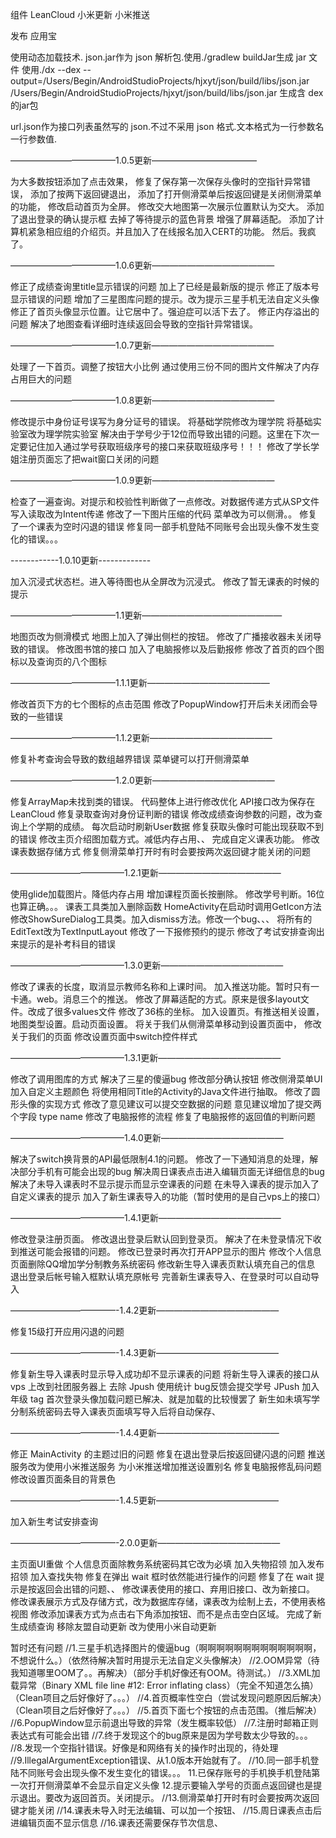组件 LeanCloud
    小米更新
    小米推送

发布 应用宝

使用动态加载技术.
json.jar作为 json 解析包.使用./gradlew buildJar生成 jar 文件 
使用./dx --dex --output=/Users/Begin/AndroidStudioProjects/hjxyt/json/build/libs/json.jar /Users/Begin/AndroidStudioProjects/hjxyt/json/build/libs/json.jar 生成含 dex 的jar包

url.json作为接口列表虽然写的 json.不过不采用 json 格式.文本格式为一行参数名一行参数值.


————————————1.0.5更新————————————

为大多数按钮添加了点击效果，
修复了保存第一次保存头像时的空指针异常错误，
添加了按两下返回键退出，
添加了打开侧滑菜单后按返回键是关闭侧滑菜单的功能，
修改启动首页为全屏。
修改交大地图第一次展示位置默认为交大。
添加了退出登录的确认提示框
去掉了等待提示的蓝色背景
增强了屏幕适配。
添加了计算机紧急相应组的介绍页。并且加入了在线报名加入CERT的功能。
然后。我疯了。

————————————1.0.6更新——————————————

修正了成绩查询里title显示错误的问题
加上了已经是最新版的提示
修正了版本号显示错误的问题
增加了三星图库问题的提示。改为提示三星手机无法自定义头像
修正了首页头像显示位置。让它居中了。强迫症可以活下去了。
修正内存溢出的问题
解决了地图查看详细时连续返回会导致的空指针异常错误。

————————————1.0.7更新——————————————

处理了一下首页。调整了按钮大小比例
通过使用三份不同的图片文件解决了内存占用巨大的问题

————————————1.0.8更新——————————————

修改提示中身份证号误写为身分证号的错误。
将基础学院修改为理学院 将基础实验室改为理学院实验室
解决由于学号少于12位而导致出错的问题。这里在下次一定要记住加入通过学号获取班级序号的接口来获取班级序号！！！
修改了学长学姐注册页面忘了把wait窗口关闭的问题

————————————1.0.9更新——————————————

检查了一遍查询。对提示和校验性判断做了一点修改。对数据传递方式从SP文件写入读取改为Intent传递
修改了一下图片压缩的代码
菜单改为可以侧滑。。
修复了一个课表为空时闪退的错误
修复同一部手机登陆不同账号会出现头像不发生变化的错误。。。

------------1.0.10更新-------------

加入沉浸式状态栏。进入等待图也从全屏改为沉浸式。
修改了暂无课表的时候的提示

————————————1.1更新————————————————

地图页改为侧滑模式
地图上加入了弹出侧栏的按钮。
修改了广播接收器未关闭导致的错误。
修改图书馆的接口
加入了电脑报修以及后勤报修
修改了首页的四个图标以及查询页的八个图标

————————————1.1.1更新——————————————

修改首页下方的七个图标的点击范围
修改了PopupWindow打开后未关闭而会导致的一些错误

————————————1.1.2更新——————————————

修复补考查询会导致的数组越界错误
菜单键可以打开侧滑菜单

————————————1.2.0更新——————————————

修复ArrayMap未找到类的错误。
代码整体上进行修改优化
API接口改为保存在LeanCloud
修复录取查询对身份证判断的错误
修改成绩查询参数的问题，改为查询上个学期的成绩。
每次启动时刷新User数据
修复获取头像时可能出现获取不到的错误
修改主页介绍图加载方式。减低内存占用、、
完成自定义课表功能。
修改课表数据存储方式
修复侧滑菜单打开时有时会要按两次返回键才能关闭的问题

—————————————1.2.1更新——————————————

使用glide加载图片。降低内存占用
增加课程页面长按删除。
修改学号判断。16位也算正确。。。
课表工具类加入删除函数
HomeActivity在启动时调用GetIcon方法
修改ShowSureDialog工具类。加入dismiss方法。修改一个bug、、、
将所有的EditText改为TextInputLayout
修改了一下报修预约的提示
修改了考试安排查询出来提示的是补考科目的错误

—————————————1.3.0更新——————————————

修改了课表的长度，取消显示教师名称和上课时间。
加入推送功能。暂时只有一卡通。web。消息三个的推送。
修改了屏幕适配的方式。原来是很多layout文件。改成了很多values文件
修改了36栋的坐标。
加入设置页。有推送相关设置，地图类型设置。启动页面设置。
将关于我们从侧滑菜单移动到设置页面中，
修改关于我们的页面
修改设置页面中switch控件样式

—————————————1.3.1更新——————————————

修改了调用图库的方式 解决了三星的傻逼bug
修改部分确认按钮
修改侧滑菜单UI
加入自定义主题颜色
将使用相同Title的Activity的Java文件进行抽取。
修改了圆形头像的实现方式
修改了意见建议可以提交空数据的问题
意见建议增加了提交两个字段 type name
修改了电脑报修的流程
修复了电脑报修的返回值的判断问题

—————————————1.4.0更新——————————————

解决了switch换背景的API最低限制4.1的问题。
修改了一下通知消息的处理，解决部分手机有可能会出现的bug
解决周日课表点击进入编辑页面无详细信息的bug
解决了未导入课表时不显示提示而显示空课表的问题
在未导入课表的提示加入了自定义课表的提示
加入了新生课表导入的功能（暂时使用的是自己vps上的接口）

—————————————1.4.1更新——————————————

修改登录注册页面。
修改退出登录后默认回到登录页。
解决了在未登录情况下收到推送可能会报错的问题。
修改已登录时再次打开APP显示的图片
修改个人信息页面删除QQ增加学分制教务系统密码
修改新生导入课表页默认填充自己的信息
退出登录后帐号输入框默认填充原帐号
完善新生课表导入、在登录时可以自动导入

————————————-1.4.2更新——————————————

修复15级打开应用闪退的问题

————————————-1.4.3更新——————————————

修复新生导入课表时显示导入成功却不显示课表的问题
将新生导入课表的接口从 vps 上改到社团服务器上
去除 Jpush 使用统计
bug反馈会提交学号
JPush 加入年级 tag
首次登录头像加载问题已解决、就是加载的比较慢罢了
新生如未填写学分制系统密码去导入课表页面填写导入后将自动保存、

————————————-1.4.4更新——————————————

修正 MainActivity 的主题过旧的问题
修复在退出登录后按返回键闪退的问题
推送服务改为使用小米推送服务
为小米推送增加推送设置别名
修复电脑报修乱码问题
修改设置页面条目的背景色

————————————-1.4.5更新——————————————

加入新生考试安排查询

————————————-2.0.0更新——————————————

主页面UI重做 
个人信息页面除教务系统密码其它改为必填 
加入失物招领 
加入发布招领 
加入查找失物
修复在弹出 wait 框时依然能进行操作的问题
修复了在 wait 提示是按返回会出错的问题、、
修改课表使用的接口、弃用旧接口、改为新接口。
修改课表展示方式及存储方式，改为数据库存储，课表改为绘制上去，不使用表格视图
修改添加课表方式为点击右下角添加按钮、而不是点击空白区域。
完成了新生成绩查询
移除友盟自动更新 改为使用小米自动更新

暂时还有问题
//1.三星手机选择图片的傻逼bug（啊啊啊啊啊啊啊啊啊啊啊啊啊，不想说什么。）（依然待解决暂时用提示无法自定义头像解决）
//2.OOM异常（待我知道哪里OOM了。。再解决）（部分手机好像还有OOM。待测试。）
//3.XML加载异常（Binary XML file line #12: Error inflating class）（完全不知道怎么搞）（Clean项目之后好像好了。。。）
//4.首页概率性空白（尝试发现问题原因后解决）（Clean项目之后好像好了。。。）
//5.首页下面七个按钮的点击范围。（推后解决）
//6.PopupWindow显示前退出导致的异常（发生概率较低）
//7.注册时邮箱正则表达式有可能会出错
//7.终于发现这个的bug原来是因为学号数太少导致的。。。
//8.发现一个空指针错误。好像是和网络有关的操作时出现的，待处理
//9.IllegalArgumentException错误、从1.0版本开始就有了。
//10.同一部手机登陆不同账号会出现头像不发生变化的错误。。。
11.已保存账号的手机换手机登陆第一次打开侧滑菜单不会显示自定义头像
12.提示要输入学号的页面点返回键也是提示退出。要改为返回首页。关闭提示。
//13.侧滑菜单打开时有时会要按两次返回键才能关闭
//14.课表未导入时无法编辑、可以加一个按钮、
//15.周日课表点击后进编辑页面不显示信息
//16.课表还需要保存节次信息、
